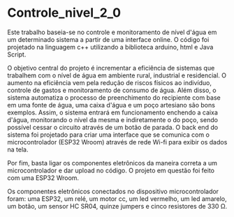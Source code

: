 # Controle_nivel_2_0
Este trabalho baseia-se no controle e monitoramento de nível d'água em um determinado sistema a partir de uma interface online. O código foi projetado na linguagem c++ utilizando a biblioteca arduino, html e Java Script.

O objetivo central do projeto é incrementar a eficiência de sistemas que trabalhem com o nível de água em ambiente rural, industrial e residencial. O aumento na eficiência vem pela redução de riscos físicos ao indivíduo, controle de gastos e monitoramento de consumo de água. Além disso, o sistema automatiza o processo de preenchimento do recipiente com base em uma fonte de água, uma caixa d'água e um poço artesiano são bons exemplos. Assim, o sistema entrará em funcionamento enchendo a caixa d'água, monitorando o nível da mesma e indiretamente o do poço, sendo possível cessar o circuito através de um botão de parada. O back end do sistema foi projetado para criar uma interface que se comunica com o microcontrolador (ESP32 Wroom) através de rede Wi-fi para exibir os dados na tela.

Por fim, basta ligar os componentes eletrônicos da maneira correta a um microcontrolador e dar upload no código. O projeto em questão foi feito com uma ESP32 Wroom.

Os componentes eletrônicos conectados no dispositivo microcontrolador foram: uma ESP32, um relé, um motor cc, um led vermelho, um led amarelo, um botão, um sensor HC SR04, quinze jumpers e cinco resistores de 330 Ω.
